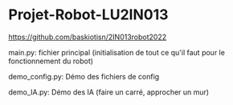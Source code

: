 # Projet-Robot-LU2IN013
https://github.com/baskiotisn/2IN013robot2022


main.py: fichier principal (initialisation de tout ce qu'il faut pour le fonctionnement du robot)

demo_config.py: Démo des fichiers de config 

demo_IA.py: Démo des IA (faire un carré, approcher un mur)